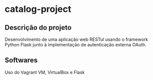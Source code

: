# catalog-project
## Descrição do projeto
Desenvolvimento de uma aplicação web RESTul usando o framework Python Flask junto à implementação de autenticação externa OAuth.

## Softwares
Uso do Vagrant VM, VirtualBox e Flask
